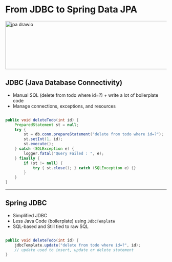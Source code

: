 # From JDBC to Spring Data JPA

<img width="1100" height="150" alt="jpa drawio" src="https://github.com/user-attachments/assets/164f2975-484d-406c-82a0-807c7076ce0d" />

## JDBC (Java Database Connectivity)

* Manual SQL (delete from todo where id=?) + write a lot of boilerplate code
* Manage connections, exceptions, and resources

``` java

public void deleteTodo(int id) {
    PreparedStatement st = null;
    try {
        st = db.conn.prepareStatement("delete from todo where id=?");
        st.setInt(1, id);
        st.execute();
    } catch (SQLException e) {
        logger.fatal("Query Failed : ", e);
    } finally {
        if (st != null) {
            try { st.close(); } catch (SQLException e) {}
        }
    }
}

```

---

## Spring JDBC

* Simplified JDBC
* Less Java Code (boilerplate) using `JdbcTemplate`
* SQL-based and Still tied to raw SQL


``` java

public void deleteTodo(int id) {
    jdbcTemplate.update("delete from todo where id=?", id);
    // update used to insert, update or delete statement
}

``` 


